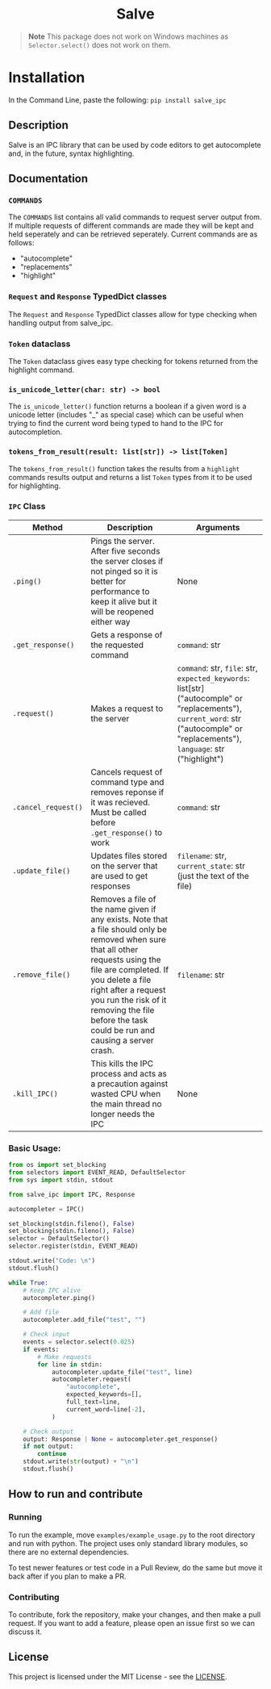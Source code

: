 <h1 align="center">Salve</h1>

> **Note**
> This package does not work on Windows machines as `Selector.select()` does not work on them.

# Installation

In the Command Line, paste the following: `pip install salve_ipc`

## Description

Salve is an IPC library that can be used by code editors to get autocomplete and, in the future, syntax highlighting.

## Documentation

### `COMMANDS`

The `COMMANDS` list contains all valid commands to request server output from. If multiple requests of different commands are made they will be kept and held seperately and can be retrieved seperately. Current commands are as follows:

- "autocomplete"
- "replacements"
- "highlight"

### `Request` and `Response` TypedDict classes

The `Request` and `Response` TypedDict classes allow for type checking when handling output from salve_ipc.

### `Token` dataclass

The `Token` dataclass gives easy type checking for tokens returned from the highlight command.

### `is_unicode_letter(char: str) -> bool`

The `is_unicode_letter()` function returns a boolean if a given word is a unicode letter (includes "\_" as special case) which can be useful when trying to find the current word being typed to hand to the IPC for autocompletion.

### `tokens_from_result(result: list[str]) -> list[Token]`

The `tokens_from_result()` function takes the results from a `highlight` commands results output and returns a list `Token` types from it to be used for highlighting.

### `IPC` Class

| Method              | Description                                                                                                                                                                                                                                                                                          | Arguments                                                                                                                                                                         |
| ------------------- | ---------------------------------------------------------------------------------------------------------------------------------------------------------------------------------------------------------------------------------------------------------------------------------------------------- | --------------------------------------------------------------------------------------------------------------------------------------------------------------------------------- |
| `.ping()`           | Pings the server. After five seconds the server closes if not pinged so it is better for performance to keep it alive but it will be reopened either way                                                                                                                                             | None                                                                                                                                                                              |
| `.get_response()`   | Gets a response of the requested command                                                                                                                                                                                                                                                             | `command`: str                                                                                                                                                                    |
| `.request()`        | Makes a request to the server                                                                                                                                                                                                                                                                        | `command`: str, `file`: str, `expected_keywords`: list[str] ("autocomple" or "replacements"), `current_word`: str ("autocomple" or "replacements"), `language`: str ("highlight") |
| `.cancel_request()` | Cancels request of command type and removes reponse if it was recieved. Must be called before `.get_response()` to work                                                                                                                                                                              | `command`: str                                                                                                                                                                    |
| `.update_file()`    | Updates files stored on the server that are used to get responses                                                                                                                                                                                                                                    | `filename`: str, `current_state`: str (just the text of the file)                                                                                                                 |
| `.remove_file()`    | Removes a file of the name given if any exists. Note that a file should only be removed when sure that all other requests using the file are completed. If you delete a file right after a request you run the risk of it removing the file before the task could be run and causing a server crash. | `filename`: str                                                                                                                                                                   |
| `.kill_IPC()`       | This kills the IPC process and acts as a precaution against wasted CPU when the main thread no longer needs the IPC                                                                                                                                                                                  | None                                                                                                                                                                              |

### Basic Usage:

```python
from os import set_blocking
from selectors import EVENT_READ, DefaultSelector
from sys import stdin, stdout

from salve_ipc import IPC, Response

autocompleter = IPC()

set_blocking(stdin.fileno(), False)
set_blocking(stdin.fileno(), False)
selector = DefaultSelector()
selector.register(stdin, EVENT_READ)

stdout.write("Code: \n")
stdout.flush()

while True:
    # Keep IPC alive
    autocompleter.ping()

    # Add file
    autocompleter.add_file("test", "")

    # Check input
    events = selector.select(0.025)
    if events:
        # Make requests
        for line in stdin:
            autocompleter.update_file("test", line)
            autocompleter.request(
                "autocomplete",
                expected_keywords=[],
                full_text=line,
                current_word=line[-2],
            )

    # Check output
    output: Response | None = autocompleter.get_response()
    if not output:
        continue
    stdout.write(str(output) + "\n")
    stdout.flush()
```

## How to run and contribute

### Running

To run the example, move `examples/example_usage.py` to the root directory and run with python. The project uses only standard library modules, so there are no external dependencies.

To test newer features or test code in a Pull Review, do the same but move it back after if you plan to make a PR.

### Contributing

To contribute, fork the repository, make your changes, and then make a pull request. If you want to add a feature, please open an issue first so we can discuss it.

## License

This project is licensed under the MIT License - see the [LICENSE](./LISCENSE).
